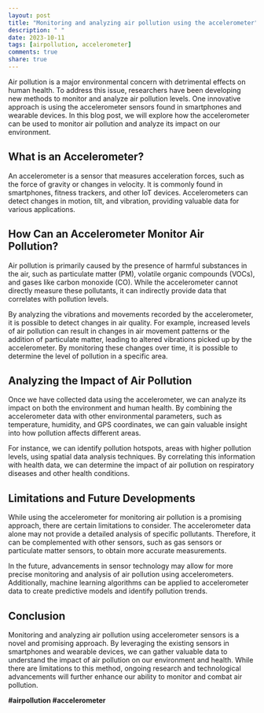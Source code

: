 ```yaml
---
layout: post
title: "Monitoring and analyzing air pollution using the accelerometer"
description: " "
date: 2023-10-11
tags: [airpollution, accelerometer]
comments: true
share: true
---
```


Air pollution is a major environmental concern with detrimental effects on human health. To address this issue, researchers have been developing new methods to monitor and analyze air pollution levels. One innovative approach is using the accelerometer sensors found in smartphones and wearable devices. In this blog post, we will explore how the accelerometer can be used to monitor air pollution and analyze its impact on our environment.

## What is an Accelerometer?

An accelerometer is a sensor that measures acceleration forces, such as the force of gravity or changes in velocity. It is commonly found in smartphones, fitness trackers, and other IoT devices. Accelerometers can detect changes in motion, tilt, and vibration, providing valuable data for various applications.

## How Can an Accelerometer Monitor Air Pollution?

Air pollution is primarily caused by the presence of harmful substances in the air, such as particulate matter (PM), volatile organic compounds (VOCs), and gases like carbon monoxide (CO). While the accelerometer cannot directly measure these pollutants, it can indirectly provide data that correlates with pollution levels.

By analyzing the vibrations and movements recorded by the accelerometer, it is possible to detect changes in air quality. For example, increased levels of air pollution can result in changes in air movement patterns or the addition of particulate matter, leading to altered vibrations picked up by the accelerometer. By monitoring these changes over time, it is possible to determine the level of pollution in a specific area.

## Analyzing the Impact of Air Pollution

Once we have collected data using the accelerometer, we can analyze its impact on both the environment and human health. By combining the accelerometer data with other environmental parameters, such as temperature, humidity, and GPS coordinates, we can gain valuable insight into how pollution affects different areas.

For instance, we can identify pollution hotspots, areas with higher pollution levels, using spatial data analysis techniques. By correlating this information with health data, we can determine the impact of air pollution on respiratory diseases and other health conditions.

## Limitations and Future Developments

While using the accelerometer for monitoring air pollution is a promising approach, there are certain limitations to consider. The accelerometer data alone may not provide a detailed analysis of specific pollutants. Therefore, it can be complemented with other sensors, such as gas sensors or particulate matter sensors, to obtain more accurate measurements.

In the future, advancements in sensor technology may allow for more precise monitoring and analysis of air pollution using accelerometers. Additionally, machine learning algorithms can be applied to accelerometer data to create predictive models and identify pollution trends.

## Conclusion

Monitoring and analyzing air pollution using accelerometer sensors is a novel and promising approach. By leveraging the existing sensors in smartphones and wearable devices, we can gather valuable data to understand the impact of air pollution on our environment and health. While there are limitations to this method, ongoing research and technological advancements will further enhance our ability to monitor and combat air pollution.

**#airpollution #accelerometer**
